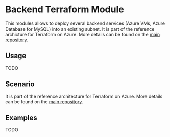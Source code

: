 # Backend Terraform Module

This modules allows to deploy several backend services (Azure VMs, Azure Database for MySQL) into an existing subnet.
It is part of the reference archicture for Terraform on Azure. More details can be found on the [main repository](https://github.com/jcorioland/terraform-azure-reference). 

## Usage

TODO

## Scenario

It is part of the reference architecture for Terraform on Azure. More details can be found on the [main repository](https://github.com/jcorioland/terraform-azure-reference). 

## Examples

TODO

